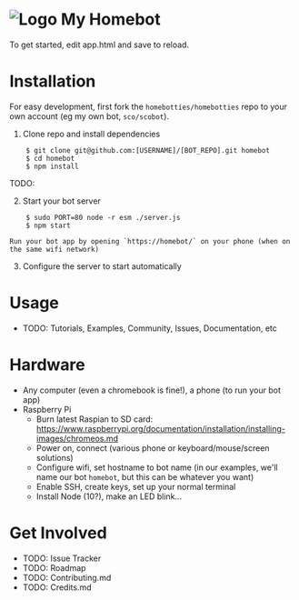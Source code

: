# ![Logo](https://homebotties.com/logo.svg) My Homebot

To get started, edit app.html and save to reload.

# Installation

For easy development, first fork the `homebotties/homebotties` repo to your own account (eg my own bot, `sco/scobot`).

1. Clone repo and install dependencies

```
    $ git clone git@github.com:[USERNAME]/[BOT_REPO].git homebot
    $ cd homebot
    $ npm install
```
  TODO: 

2. Start your bot server
```
    $ sudo PORT=80 node -r esm ./server.js
    $ npm start 
```

    Run your bot app by opening `https://homebot/` on your phone (when on the same wifi network)

3. Configure the server to start automatically


# Usage

- TODO: Tutorials, Examples, Community, Issues, Documentation, etc


# Hardware

- Any computer (even a chromebook is fine!), a phone (to run your bot app)
- Raspberry Pi 
  - Burn latest Raspian to SD card: https://www.raspberrypi.org/documentation/installation/installing-images/chromeos.md
  - Power on, connect (various phone or keyboard/mouse/screen solutions)
  - Configure wifi, set hostname to bot name (in our examples, we'll name our bot `homebot`, but this can be whatever you want)
  - Enable SSH, create keys, set up your normal terminal
  - Install Node (10?), make an LED blink...


# Get Involved
- TODO: Issue Tracker
- TODO: Roadmap
- TODO: Contributing.md
- TODO: Credits.md
